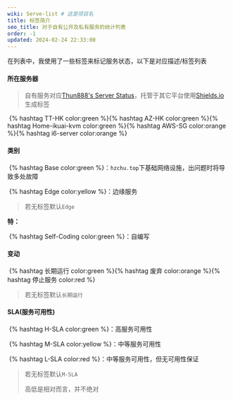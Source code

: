 ```yaml
---
wiki: Serve-list # 这是项目名
title: 标签简介
seo_title: 对于自有公开及私有服务的统计列表
order: -1
updated: 2024-02-24 22:33:00
---
```


在列表中，我使用了一些标签来标记服务状态，以下是对应描述/标签列表

#### 所在服务器

> 自有服务对应[Thun888's Server Status](https://monitor.hzchu.top/)，托管于其它平台使用[Shields.io](https://shields.io/)生成标签
>

​	{% hashtag TT-HK color:green %}{% hashtag AZ-HK color:green %}{% hashtag Home-ikuai-kvm color:green %}{% hashtag AWS-SG color:orange %}{% hashtag i6-server color:orange %}

#### 类别

​	{% hashtag Base color:green %}：`hzchu.top`下基础网络设施，出问题时将导致多处故障

​	{% hashtag Edge color:yellow %}：边缘服务

> 若无标签默认`Edge `

**特：**

​	{% hashtag Self-Coding color:green %}：自编写

#### 变动

​	{% hashtag 长期运行 color:green %}{% hashtag 废弃 color:orange %}{% hashtag 停止服务 color:red %}

> 若无标签默认`长期运行 `

#### SLA(服务可用性)

​	{% hashtag H-SLA color:green %}：高服务可用性

​	{% hashtag M-SLA color:yellow %}：中等服务可用性

​	{% hashtag L-SLA color:red %}：中等服务可用性，但无可用性保证

> 若无标签默认`M-SLA`
>
> 高低是相对而言，并不绝对